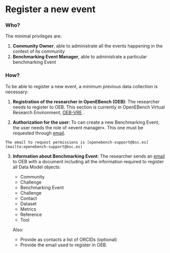 # Register a new event

###  Who?

The minimal privileges are:
   1.   **Community Owner**, able to administrate all the events happening in the context of its community 
   2.   **Benchmarking Event Manager**, able to administrate a particular benchmarking Event

### How?

To be able to register a new event, a minimum previous data collection is necessary:

1.  **Registration of the researcher in OpenEBench (OEB)**: The researcher needs to register to OEB. This section is currently in OpenEBench Virtual Research Environment, [OEB-VRE](https://inb.bsc.es/auth/realms/openebench/protocol/openid-connect/auth?state=f5f54a64b3adc893017d9e55aa2ec4e3&response_type=code&approval_prompt=auto&redirect_uri=https%3A%2F%2Fopenebench.bsc.es%2Fvre%2F%2Fapplib%2FloginToken.php&client_id=oeb-vre) .

2.  **Authorization for the user**: To can create a new Benchmarking Event, the user needs the role of «event manager». This one must be requested through [email](mailto:openebench-support@bsc.es).

   ```{note}
   The email to request permissions is [openebench-support@bsc.es](mailto:openebench-support@bsc.es)
   ```

3.  **Information about Benchmarking Event**: The researcher sends an [email](openebench-support@bsc.es) to OEB with a document including all the information required to register all Data Model objects:

      -   Community
      -   Challenge
      -   Benchmarking Event
      -   Challenge
      -   Contact
      -   Dataset
      -   Metrics
      -   Reference
      -   Tool

      Also:
      -   Provide as contacts a list of ORCIDs (optional)
      -   Provide the email used to register in OEB.

